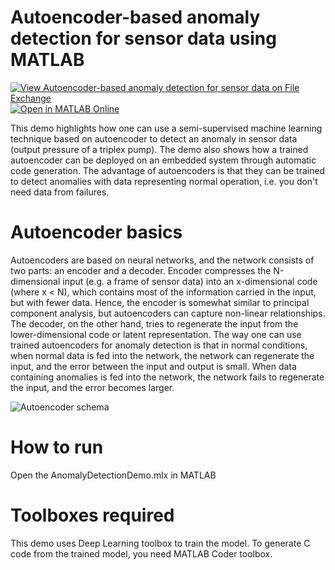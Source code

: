 # Autoencoder-based anomaly detection for sensor data using MATLAB

[![View Autoencoder-based anomaly detection for sensor data on File Exchange](https://www.mathworks.com/matlabcentral/images/matlab-file-exchange.svg)](https://www.mathworks.com/matlabcentral/fileexchange/77554-autoencoder-based-anomaly-detection-for-sensor-data)
[![Open in MATLAB Online](https://www.mathworks.com/images/responsive/global/open-in-matlab-online.svg)](https://matlab.mathworks.com/open/github/v1?repo=aloytyno/Autoencoder-based-anomaly-detection-for-sensor-data&file=https://github.com/aloytyno/Autoencoder-based-anomaly-detection-for-sensor-data/blob/master/AnomalyDetectionDemo.mlx)

This demo highlights how one can use a semi-supervised machine learning technique based on autoencoder to detect an anomaly in sensor data (output pressure of a triplex pump). The demo also shows how a trained autoencoder can be deployed on an embedded system through automatic code generation. The advantage of autoencoders is that they can be trained to detect anomalies with data representing normal operation, i.e. you don't need data from failures.

# Autoencoder basics
Autoencoders are based on neural networks, and the network consists of two parts: an encoder and a decoder. Encoder compresses the N-dimensional input (e.g. a frame of sensor data) into an x-dimensional code (where x < N), which contains most of the information carried in the input, but with fewer data. Hence, the encoder is somewhat similar to principal component analysis, but autoencoders can capture non-linear relationships. The decoder, on the other hand, tries to regenerate the input from the lower-dimensional code or latent representation. 
The way one can use trained autoencoders for anomaly detection is that in normal conditions, when normal data is fed into the network, the network can regenerate the input, and the error between the input and output is small. When data containing anomalies is fed into the network, the network fails to regenerate the input, and the error becomes larger.

![Autoencoder schema](https://upload.wikimedia.org/wikipedia/commons/thumb/3/37/Autoencoder_schema.png/220px-Autoencoder_schema.png)

# How to run
Open the AnomalyDetectionDemo.mlx in MATLAB

# Toolboxes required
This demo uses Deep Learning toolbox to train the model. To generate C code from the trained model, you need MATLAB Coder toolbox.
